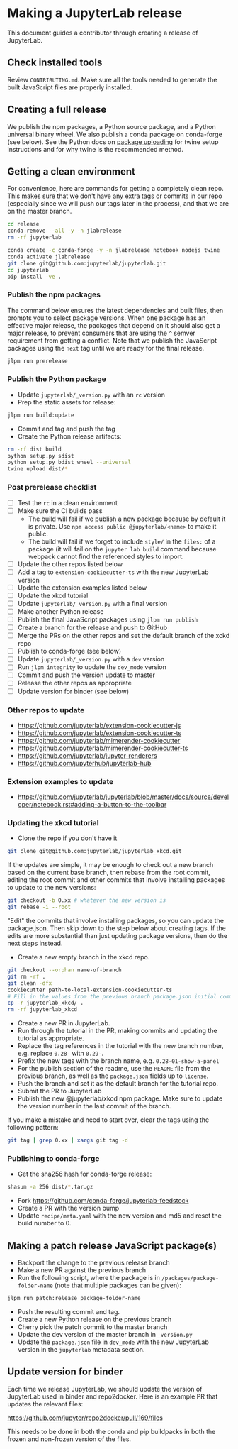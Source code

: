 # Making a JupyterLab release

This document guides a contributor through creating a release of JupyterLab.

## Check installed tools

Review `CONTRIBUTING.md`. Make sure all the tools needed to generate the
built JavaScript files are properly installed.

## Creating a full release

We publish the npm packages, a Python source package, and a Python universal binary wheel. We also publish a conda package on conda-forge (see below).
See the Python docs on [package uploading](https://packaging.python.org/guides/tool-recommendations/)
for twine setup instructions and for why twine is the recommended method.

## Getting a clean environment

For convenience, here are commands for getting a completely clean repo. This makes sure that we don't have any extra tags or commits in our repo (especially since we will push our tags later in the process), and that we are on the master branch.

```bash
cd release
conda remove --all -y -n jlabrelease
rm -rf jupyterlab

conda create -c conda-forge -y -n jlabrelease notebook nodejs twine
conda activate jlabrelease
git clone git@github.com:jupyterlab/jupyterlab.git
cd jupyterlab
pip install -ve .
```

### Publish the npm packages

The command below ensures the latest dependencies and built files,
then prompts you to select package versions. When one package has an
effective major release, the packages that depend on it should also get a
major release, to prevent consumers that are using the `^` semver
requirement from getting a conflict. Note that we publish the
JavaScript packages using the `next` tag until we are ready for the
final release.

```bash
jlpm run prerelease
```

### Publish the Python package

- Update `jupyterlab/_version.py` with an `rc` version
- Prep the static assets for release:

```bash
jlpm run build:update
```

- Commit and tag and push the tag
- Create the Python release artifacts:

```bash
rm -rf dist build
python setup.py sdist
python setup.py bdist_wheel --universal
twine upload dist/*
```

### Post prerelease checklist

- [ ] Test the `rc` in a clean environment
- [ ] Make sure the CI builds pass
  - The build will fail if we publish a new package because by default it is
    private. Use `npm access public @jupyterlab/<name>` to make it public.
  - The build will fail if we forget to include `style/` in the `files:`
    of a package (it will fail on the `jupyter lab build` command because
    webpack cannot find the referenced styles to import.
- [ ] Update the other repos listed below
- [ ] Add a tag to `extension-cookiecutter-ts` with the new JupyterLab version
- [ ] Update the extension examples listed below
- [ ] Update the xkcd tutorial
- [ ] Update `jupyterlab/_version.py` with a final version
- [ ] Make another Python release
- [ ] Publish the final JavaScript packages using `jlpm run publish`
- [ ] Create a branch for the release and push to GitHub
- [ ] Merge the PRs on the other repos and set the default branch of the
      xckd repo
- [ ] Publish to conda-forge (see below)
- [ ] Update `jupyterlab/_version.py` with a `dev` version
- [ ] Run `jlpm integrity` to update the `dev_mode` version
- [ ] Commit and push the version update to master
- [ ] Release the other repos as appropriate
- [ ] Update version for binder (see below)

### Other repos to update

- https://github.com/jupyterlab/extension-cookiecutter-js
- https://github.com/jupyterlab/extension-cookiecutter-ts
- https://github.com/jupyterlab/mimerender-cookiecutter
- https://github.com/jupyterlab/mimerender-cookiecutter-ts
- https://github.com/jupyterlab/jupyter-renderers
- https://github.com/jupyterhub/jupyterlab-hub

### Extension examples to update

- https://github.com/jupyterlab/jupyterlab/blob/master/docs/source/developer/notebook.rst#adding-a-button-to-the-toolbar

### Updating the xkcd tutorial

- Clone the repo if you don't have it

```bash
git clone git@github.com:jupyterlab/jupyterlab_xkcd.git
```

If the updates are simple, it may be enough to check out a new branch based on
the current base branch, then rebase from the root commit, editing the root
commit and other commits that involve installing packages to update to the new
versions:

```bash
git checkout -b 0.xx # whatever the new version is
git rebase -i --root
```

"Edit" the commits that involve installing packages, so you can update the
package.json. Then skip down to the step below about creating tags. If the edits
are more substantial than just updating package versions, then do the next steps
instead.

- Create a new empty branch in the xkcd repo.

```bash
git checkout --orphan name-of-branch
git rm -rf .
git clean -dfx
cookiecutter path-to-local-extension-cookiecutter-ts
# Fill in the values from the previous branch package.json initial commit
cp -r jupyterlab_xkcd/ .
rm -rf jupyterlab_xkcd
```

- Create a new PR in JupyterLab.
- Run through the tutorial in the PR, making commits and updating
  the tutorial as appropriate.
- Replace the tag references in the tutorial with the new branch number,
  e.g. replace `0.28-` with `0.29-`.
- Prefix the new tags with the branch name, e.g. `0.28-01-show-a-panel`
- For the publish section of the readme, use the `README`
  file from the previous branch, as well as the `package.json` fields up to
  `license`.
- Push the branch and set it as the default branch for the tutorial repo.
- Submit the PR to JupyterLab
- Publish the new @jupyterlab/xkcd npm package. Make sure to update the version
  number in the last commit of the branch.

If you make a mistake and need to start over, clear the tags using the
following pattern:

```bash
git tag | grep 0.xx | xargs git tag -d
```

### Publishing to conda-forge

- Get the sha256 hash for conda-forge release:

```bash
shasum -a 256 dist/*.tar.gz
```

- Fork https://github.com/conda-forge/jupyterlab-feedstock
- Create a PR with the version bump
- Update `recipe/meta.yaml` with the new version and md5 and reset the build number to 0.

## Making a patch release JavaScript package(s)

- Backport the change to the previous release branch
- Make a new PR against the previous branch
- Run the following script, where the package is in `/packages/package-folder-name` (note that multiple packages can be given):

```bash
jlpm run patch:release package-folder-name
```

- Push the resulting commit and tag.
- Create a new Python release on the previous branch
- Cherry pick the patch commit to the master branch
- Update the dev version of the master branch in `_version.py`
- Update the `package.json` file in `dev_mode` with the new JupyterLab version in the `jupyterlab` metadata section.

## Update version for binder

Each time we release JupyterLab, we should update the version of JupyterLab
used in binder and repo2docker. Here is an example PR that updates the
relevant files:

https://github.com/jupyter/repo2docker/pull/169/files

This needs to be done in both the conda and pip buildpacks in both the
frozen and non-frozen version of the files.
